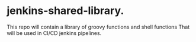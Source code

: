 # jenkins-shared-library.

This repo will contain a library of groovy functions and shell functions
That will be used in CI/CD jenkins pipelines.
